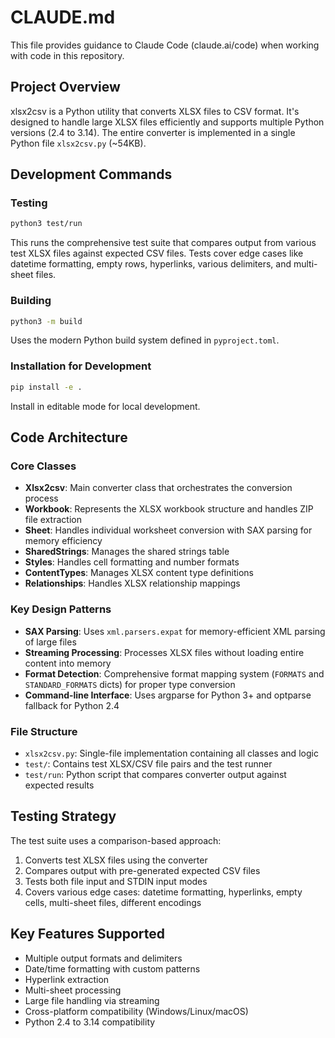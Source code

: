 # CLAUDE.md

This file provides guidance to Claude Code (claude.ai/code) when working with code in this repository.

## Project Overview

xlsx2csv is a Python utility that converts XLSX files to CSV format. It's designed to handle large XLSX files efficiently and supports multiple Python versions (2.4 to 3.14). The entire converter is implemented in a single Python file `xlsx2csv.py` (~54KB).

## Development Commands

### Testing
```bash
python3 test/run
```
This runs the comprehensive test suite that compares output from various test XLSX files against expected CSV files. Tests cover edge cases like datetime formatting, empty rows, hyperlinks, various delimiters, and multi-sheet files.

### Building
```bash
python3 -m build
```
Uses the modern Python build system defined in `pyproject.toml`.

### Installation for Development
```bash
pip install -e .
```
Install in editable mode for local development.

## Code Architecture

### Core Classes
- **Xlsx2csv**: Main converter class that orchestrates the conversion process
- **Workbook**: Represents the XLSX workbook structure and handles ZIP file extraction
- **Sheet**: Handles individual worksheet conversion with SAX parsing for memory efficiency
- **SharedStrings**: Manages the shared strings table
- **Styles**: Handles cell formatting and number formats
- **ContentTypes**: Manages XLSX content type definitions
- **Relationships**: Handles XLSX relationship mappings

### Key Design Patterns
- **SAX Parsing**: Uses `xml.parsers.expat` for memory-efficient XML parsing of large files
- **Streaming Processing**: Processes XLSX files without loading entire content into memory
- **Format Detection**: Comprehensive format mapping system (`FORMATS` and `STANDARD_FORMATS` dicts) for proper type conversion
- **Command-line Interface**: Uses argparse for Python 3+ and optparse fallback for Python 2.4

### File Structure
- `xlsx2csv.py`: Single-file implementation containing all classes and logic
- `test/`: Contains test XLSX/CSV file pairs and the test runner
- `test/run`: Python script that compares converter output against expected results

## Testing Strategy
The test suite uses a comparison-based approach:
1. Converts test XLSX files using the converter
2. Compares output with pre-generated expected CSV files
3. Tests both file input and STDIN input modes
4. Covers various edge cases: datetime formatting, hyperlinks, empty cells, multi-sheet files, different encodings

## Key Features Supported
- Multiple output formats and delimiters
- Date/time formatting with custom patterns
- Hyperlink extraction
- Multi-sheet processing
- Large file handling via streaming
- Cross-platform compatibility (Windows/Linux/macOS)
- Python 2.4 to 3.14 compatibility
